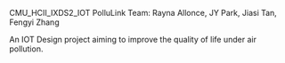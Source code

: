 CMU_HCII_IXDS2_IOT
PolluLink
Team: Rayna Allonce, JY Park, Jiasi Tan, Fengyi Zhang

An IOT Design project aiming to improve the quality of life under air pollution. 
